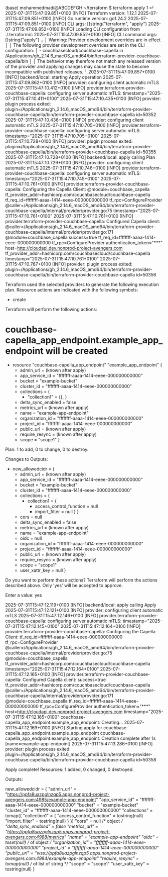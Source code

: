 (base) mohammedmadi@ABCDEFGH:~/terraform  $ terraform apply                                                                                                                                                                                                                                                                                                                                         1 ↵
2025-07-31T15:47:09.851+0100 [INFO]  Terraform version: 1.12.1
2025-07-31T15:47:09.851+0100 [INFO]  Go runtime version: go1.24.2
2025-07-31T15:47:09.851+0100 [INFO]  CLI args: []string{"terraform", "apply"}
2025-07-31T15:47:09.852+0100 [INFO]  Loading CLI configuration from ./.terraformrc
2025-07-31T15:47:09.852+0100 [INFO]  CLI command args: []string{"apply"}
╷
│ Warning: Provider development overrides are in effect
│ 
│ The following provider development overrides are set in the CLI configuration:
│  - couchbasecloud/couchbase-capella in /Applications/gh_2.14.6_macOS_amd64/bin/terraform-provider-couchbase-capella/bin
│ 
│ The behavior may therefore not match any released version of the provider and applying changes may cause the state to become incompatible with published releases.
╵
2025-07-31T15:47:09.857+0100 [INFO]  backend/local: starting Apply operation
2025-07-31T15:47:09.862+0100 [INFO]  provider: configuring client automatic mTLS
2025-07-31T15:47:10.412+0100 [INFO]  provider.terraform-provider-couchbase-capella: configuring server automatic mTLS: timestamp="2025-07-31T15:47:10.411+0100"
2025-07-31T15:47:10.435+0100 [INFO]  provider: plugin process exited: plugin=/Applications/gh_2.14.6_macOS_amd64/bin/terraform-provider-couchbase-capella/bin/terraform-provider-couchbase-capella id=50352
2025-07-31T15:47:10.436+0100 [INFO]  provider: configuring client automatic mTLS
2025-07-31T15:47:10.705+0100 [INFO]  provider.terraform-provider-couchbase-capella: configuring server automatic mTLS: timestamp="2025-07-31T15:47:10.705+0100"
2025-07-31T15:47:10.728+0100 [INFO]  provider: plugin process exited: plugin=/Applications/gh_2.14.6_macOS_amd64/bin/terraform-provider-couchbase-capella/bin/terraform-provider-couchbase-capella id=50355
2025-07-31T15:47:10.728+0100 [INFO]  backend/local: apply calling Plan
2025-07-31T15:47:10.729+0100 [INFO]  provider: configuring client automatic mTLS
2025-07-31T15:47:10.746+0100 [INFO]  provider.terraform-provider-couchbase-capella: configuring server automatic mTLS: timestamp="2025-07-31T15:47:10.745+0100"
2025-07-31T15:47:10.761+0100 [INFO]  provider.terraform-provider-couchbase-capella: Configuring the Capella Client: @module=couchbase_capella tf_provider_addr=hashicorp.com/couchbasecloud/couchbase-capella tf_req_id=ffffffff-aaaa-1414-eeee-000000000000 tf_rpc=ConfigureProvider @caller=/Applications/gh_2.14.6_macOS_amd64/bin/terraform-provider-couchbase-capella/internal/provider/provider.go:75 timestamp="2025-07-31T15:47:10.761+0100"
2025-07-31T15:47:10.761+0100 [INFO]  provider.terraform-provider-couchbase-capella: Configured Capella client: @caller=/Applications/gh_2.14.6_macOS_amd64/bin/terraform-provider-couchbase-capella/internal/provider/provider.go:171 @module=couchbase_capella success=true tf_req_id=ffffffff-aaaa-1414-eeee-000000000000 tf_rpc=ConfigureProvider authentication_token="***" host=http://cloudapi.dev.nonprod-project-avengers.com tf_provider_addr=hashicorp.com/couchbasecloud/couchbase-capella timestamp="2025-07-31T15:47:10.761+0100"
2025-07-31T15:47:10.767+0100 [INFO]  provider: plugin process exited: plugin=/Applications/gh_2.14.6_macOS_amd64/bin/terraform-provider-couchbase-capella/bin/terraform-provider-couchbase-capella id=50356

Terraform used the selected providers to generate the following execution plan. Resource actions are indicated with the following symbols:
  + create

Terraform will perform the following actions:

  # couchbase-capella_app_endpoint.example_app_endpoint will be created
  + resource "couchbase-capella_app_endpoint" "example_app_endpoint" {
      + admin_url          = (known after apply)
      + app_service_id     = "ffffffff-aaaa-1414-eeee-000000000000"
      + bucket             = "example-bucket"
      + cluster_id         = "ffffffff-aaaa-1414-eeee-000000000000"
      + collections        = {
          + "collection1" = {},
        }
      + delta_sync_enabled = false
      + metrics_url        = (known after apply)
      + name               = "example-app-endpoint"
      + organization_id    = "ffffffff-aaaa-1414-eeee-000000000000"
      + project_id         = "ffffffff-aaaa-1414-eeee-000000000000"
      + public_url         = (known after apply)
      + require_resync     = (known after apply)
      + scope              = "scope1"
    }

Plan: 1 to add, 0 to change, 0 to destroy.

Changes to Outputs:
  + new_allowedcidr = {
      + admin_url          = (known after apply)
      + app_service_id     = "ffffffff-aaaa-1414-eeee-000000000000"
      + bucket             = "example-bucket"
      + cluster_id         = "ffffffff-aaaa-1414-eeee-000000000000"
      + collections        = {
          + collection1 = {
              + access_control_function = null
              + import_filter           = null
            }
        }
      + cors               = null
      + delta_sync_enabled = false
      + metrics_url        = (known after apply)
      + name               = "example-app-endpoint"
      + oidc               = null
      + organization_id    = "ffffffff-aaaa-1414-eeee-000000000000"
      + project_id         = "ffffffff-aaaa-1414-eeee-000000000000"
      + public_url         = (known after apply)
      + require_resync     = (known after apply)
      + scope              = "scope1"
      + user_xattr_key     = null
    }

Do you want to perform these actions?
  Terraform will perform the actions described above.
  Only 'yes' will be accepted to approve.

  Enter a value: yes

2025-07-31T15:47:12.119+0100 [INFO]  backend/local: apply calling Apply
2025-07-31T15:47:12.121+0100 [INFO]  provider: configuring client automatic mTLS
2025-07-31T15:47:12.146+0100 [INFO]  provider.terraform-provider-couchbase-capella: configuring server automatic mTLS: timestamp="2025-07-31T15:47:12.145+0100"
2025-07-31T15:47:12.164+0100 [INFO]  provider.terraform-provider-couchbase-capella: Configuring the Capella Client: tf_req_id=ffffffff-aaaa-1414-eeee-000000000000 tf_rpc=ConfigureProvider @caller=/Applications/gh_2.14.6_macOS_amd64/bin/terraform-provider-couchbase-capella/internal/provider/provider.go:75 @module=couchbase_capella tf_provider_addr=hashicorp.com/couchbasecloud/couchbase-capella timestamp="2025-07-31T15:47:12.164+0100"
2025-07-31T15:47:12.165+0100 [INFO]  provider.terraform-provider-couchbase-capella: Configured Capella client: success=true tf_provider_addr=hashicorp.com/couchbasecloud/couchbase-capella @caller=/Applications/gh_2.14.6_macOS_amd64/bin/terraform-provider-couchbase-capella/internal/provider/provider.go:171 @module=couchbase_capella tf_req_id=ffffffff-aaaa-1414-eeee-000000000000 tf_rpc=ConfigureProvider authentication_token="***" host=http://cloudapi.dev.nonprod-project-avengers.com timestamp="2025-07-31T15:47:12.165+0100"
couchbase-capella_app_endpoint.example_app_endpoint: Creating...
2025-07-31T15:47:12.169+0100 [INFO]  Starting apply for couchbase-capella_app_endpoint.example_app_endpoint
couchbase-capella_app_endpoint.example_app_endpoint: Creation complete after 1s [name=example-app-endpoint]
2025-07-31T15:47:13.286+0100 [INFO]  provider: plugin process exited: plugin=/Applications/gh_2.14.6_macOS_amd64/bin/terraform-provider-couchbase-capella/bin/terraform-provider-couchbase-capella id=50358

Apply complete! Resources: 1 added, 0 changed, 0 destroyed.

Outputs:

new_allowedcidr = {
  "admin_url" = "https://ppfa8uazpglnzqp5.apps.nonprod-project-avengers.com:4985/example-app-endpoint"
  "app_service_id" = "ffffffff-aaaa-1414-eeee-000000000000"
  "bucket" = "example-bucket"
  "cluster_id" = "ffffffff-aaaa-1414-eeee-000000000000"
  "collections" = tomap({
    "collection1" = {
      "access_control_function" = tostring(null)
      "import_filter" = tostring(null)
    }
  })
  "cors" = null /* object */
  "delta_sync_enabled" = false
  "metrics_url" = "https://ppfa8uazpglnzqp5.apps.nonprod-project-avengers.com:4988/metrics"
  "name" = "example-app-endpoint"
  "oidc" = toset(null) /* of object */
  "organization_id" = "ffffffff-aaaa-1414-eeee-000000000000"
  "project_id" = "ffffffff-aaaa-1414-eeee-000000000000"
  "public_url" = "wss://ppfa8uazpglnzqp5.apps.nonprod-project-avengers.com:4984/example-app-endpoint"
  "require_resync" = tomap(null) /* of list of string */
  "scope" = "scope1"
  "user_xattr_key" = tostring(null)
}
